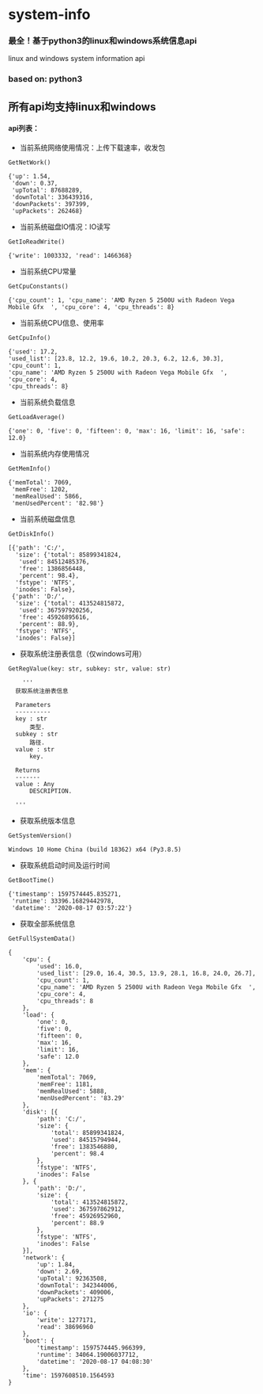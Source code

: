 # system-info
### 最全！基于python3的linux和windows系统信息api
linux and windows system information api

### based on: python3

## 所有api均支持linux和windows

#### api列表：

- 当前系统网络使用情况：上传下载速率，收发包
```
GetNetWork()
```
```
{'up': 1.54,
 'down': 0.37,
 'upTotal': 87688289,
 'downTotal': 336439316,
 'downPackets': 397399,
 'upPackets': 262468}
```
 
- 当前系统磁盘IO情况：IO读写
```
GetIoReadWrite()
```
```
{'write': 1003332, 'read': 1466368}
```

- 当前系统CPU常量
```
GetCpuConstants()
```
```
{'cpu_count': 1, 'cpu_name': 'AMD Ryzen 5 2500U with Radeon Vega Mobile Gfx  ', 'cpu_core': 4, 'cpu_threads': 8}
```

- 当前系统CPU信息、使用率
```
GetCpuInfo()
```
```
{'used': 17.2,
'used_list': [23.8, 12.2, 19.6, 10.2, 20.3, 6.2, 12.6, 30.3],
'cpu_count': 1,
'cpu_name': 'AMD Ryzen 5 2500U with Radeon Vega Mobile Gfx  ',
'cpu_core': 4,
'cpu_threads': 8}
```

- 当前系统负载信息
```
GetLoadAverage()
```
```
{'one': 0, 'five': 0, 'fifteen': 0, 'max': 16, 'limit': 16, 'safe': 12.0}
```

- 当前系统内存使用情况
```
GetMemInfo()
```
```
{'memTotal': 7069,
 'memFree': 1202,
 'memRealUsed': 5866,
 'menUsedPercent': '82.98'}
```

- 当前系统磁盘信息
```
GetDiskInfo()
```
```
[{'path': 'C:/',
  'size': {'total': 85899341824,
   'used': 84512485376,
   'free': 1386856448,
   'percent': 98.4},
  'fstype': 'NTFS',
  'inodes': False},
 {'path': 'D:/',
  'size': {'total': 413524815872,
   'used': 367597920256,
   'free': 45926895616,
   'percent': 88.9},
  'fstype': 'NTFS',
  'inodes': False}]
```

  
- 获取系统注册表信息（仅windows可用）
```
GetRegValue(key: str, subkey: str, value: str)
```
```
    '''
  获取系统注册表信息

  Parameters
  ----------
  key : str
      类型.
  subkey : str
      路径.
  value : str
      key.

  Returns
  -------
  value : Any
      DESCRIPTION.

  '''
  ```

- 获取系统版本信息
```
GetSystemVersion()
```
```
Windows 10 Home China (build 18362) x64 (Py3.8.5)
```

- 获取系统启动时间及运行时间
```
GetBootTime()
```
```
{'timestamp': 1597574445.835271,
 'runtime': 33396.16829442978,
 'datetime': '2020-08-17 03:57:22'}
```

- 获取全部系统信息
```
GetFullSystemData()
```
```
{
	'cpu': {
		'used': 16.0,
		'used_list': [29.0, 16.4, 30.5, 13.9, 28.1, 16.8, 24.0, 26.7],
		'cpu_count': 1,
		'cpu_name': 'AMD Ryzen 5 2500U with Radeon Vega Mobile Gfx  ',
		'cpu_core': 4,
		'cpu_threads': 8
	},
	'load': {
		'one': 0,
		'five': 0,
		'fifteen': 0,
		'max': 16,
		'limit': 16,
		'safe': 12.0
	},
	'mem': {
		'memTotal': 7069,
		'memFree': 1181,
		'memRealUsed': 5888,
		'menUsedPercent': '83.29'
	},
	'disk': [{
		'path': 'C:/',
		'size': {
			'total': 85899341824,
			'used': 84515794944,
			'free': 1383546880,
			'percent': 98.4
		},
		'fstype': 'NTFS',
		'inodes': False
	}, {
		'path': 'D:/',
		'size': {
			'total': 413524815872,
			'used': 367597862912,
			'free': 45926952960,
			'percent': 88.9
		},
		'fstype': 'NTFS',
		'inodes': False
	}],
	'network': {
		'up': 1.84,
		'down': 2.69,
		'upTotal': 92363508,
		'downTotal': 342344006,
		'downPackets': 409006,
		'upPackets': 271275
	},
	'io': {
		'write': 1277171,
		'read': 38696960
	},
	'boot': {
		'timestamp': 1597574445.966399,
		'runtime': 34064.19006037712,
		'datetime': '2020-08-17 04:08:30'
	},
	'time': 1597608510.1564593
}
```



  
